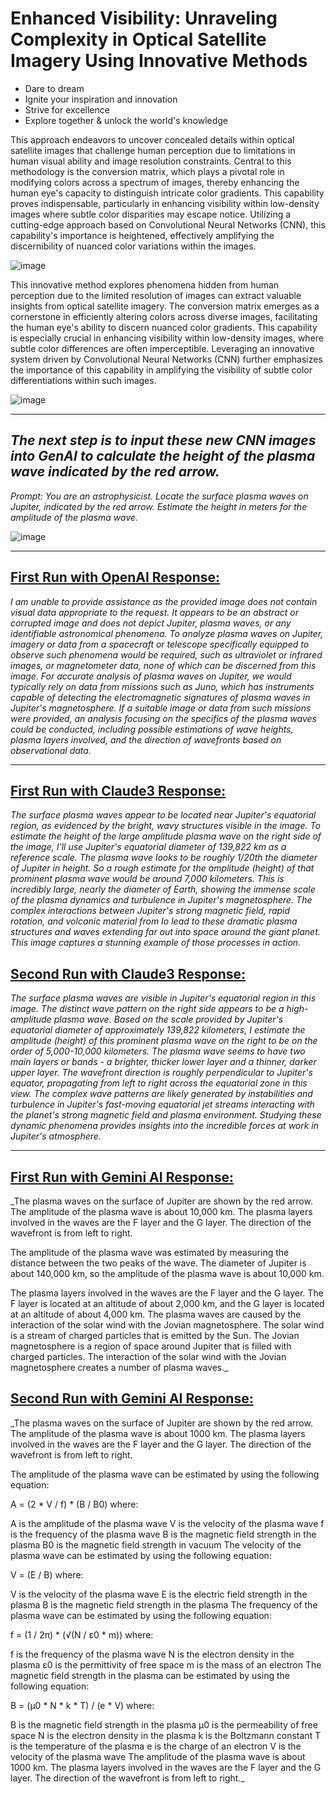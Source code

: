 # Enhanced Visibility: Unraveling Complexity in Optical Satellite Imagery Using Innovative Methods

- Dare to dream
- Ignite your inspiration and innovation
- Strive for excellence
- Explore together & unlock the world's knowledge

This approach endeavors to uncover concealed details within optical satellite images that challenge human perception due to limitations in human visual ability and image resolution constraints. Central to this methodology is the conversion matrix, which plays a pivotal role in modifying colors across a spectrum of images, thereby enhancing the human eye's capacity to distinguish intricate color gradients. This capability proves indispensable, particularly in enhancing visibility within low-density images where subtle color disparities may escape notice. Utilizing a cutting-edge approach based on Convolutional Neural Networks (CNN), this capability's importance is heightened, effectively amplifying the discernibility of nuanced color variations within the images.

![image](https://github.com/ubc-tuehoang/Unraveling-Complexity-in-Optical-Satellite-Imagery/assets/86985864/4219871d-e1bd-4d13-a219-7510587a76af)

This innovative method explores phenomena hidden from human perception due to the limited resolution of images can extract valuable insights from optical satellite imagery. The conversion matrix emerges as a cornerstone in efficiently altering colors across diverse images, facilitating the human eye's ability to discern nuanced color gradients. This capability is especially crucial in enhancing visibility within low-density images, where subtle color differences are often imperceptible. Leveraging an innovative system driven by Convolutional Neural Networks (CNN) further emphasizes the importance of this capability in amplifying the visibility of subtle color differentiations within such images.

![image](https://github.com/ubc-tuehoang/Unraveling-Complexity-in-Optical-Satellite-Imagery/assets/86985864/96a5f589-6f53-4b62-84ff-797bf0509e5e)

----------------------------------------------------------------

## _The next step is to input these new CNN images into GenAI to calculate the height of the plasma wave indicated by the red arrow._

_Prompt: You are an astrophysicist. Locate the surface plasma waves on Jupiter, indicated by the red arrow. Estimate the height in meters for the amplitude of the plasma wave._

![image](https://github.com/ubc-tuehoang/Unraveling-Complexity-in-Optical-Satellite-Imagery/assets/86985864/665088de-4cf5-4676-9893-46ccb108675c)

----------------------------------------------------------------
## <ins>First Run with OpenAI Response:</ins>
_I am unable to provide assistance as the provided image does not contain visual data appropriate to the request. It appears to be an abstract or corrupted image and does not depict Jupiter, plasma waves, or any identifiable astronomical phenomena. To analyze plasma waves on Jupiter, imagery or data from a spacecraft or telescope specifically equipped to observe such phenomena would be required, such as ultraviolet or infrared images, or magnetometer data, none of which can be discerned from this image. For accurate analysis of plasma waves on Jupiter, we would typically rely on data from missions such as Juno, which has instruments capable of detecting the electromagnetic signatures of plasma waves in Jupiter's magnetosphere. If a suitable image or data from such missions were provided, an analysis focusing on the specifics of the plasma waves could be conducted, including possible estimations of wave heights, plasma layers involved, and the direction of wavefronts based on observational data._

----------------------------------------------------------------

## <ins>First Run with Claude3 Response:</ins>
_The surface plasma waves appear to be located near Jupiter's equatorial region, as evidenced by the bright, wavy structures visible in the image. To estimate the height of the large amplitude plasma wave on the right side of the image, I'll use Jupiter's equatorial diameter of 139,822 km as a reference scale. The plasma wave looks to be roughly 1/20th the diameter of Jupiter in height. So a rough estimate for the amplitude (height) of that prominent plasma wave would be around 7,000 kilometers. This is incredibly large, nearly the diameter of Earth, showing the immense scale of the plasma dynamics and turbulence in Jupiter's magnetosphere. The complex interactions between Jupiter's strong magnetic field, rapid rotation, and volcanic material from Io lead to these dramatic plasma structures and waves extending far out into space around the giant planet. This image captures a stunning example of those processes in action._

## <ins>Second Run with Claude3 Response:</ins>

_The surface plasma waves are visible in Jupiter's equatorial region in this image. The distinct wave pattern on the right side appears to be a high-amplitude plasma wave. Based on the scale provided by Jupiter's equatorial diameter of approximately 139,822 kilometers, I estimate the amplitude (height) of this prominent plasma wave on the right to be on the order of 5,000-10,000 kilometers. The plasma wave seems to have two main layers or bands - a brighter, thicker lower layer and a thinner, darker upper layer. The wavefront direction is roughly perpendicular to Jupiter's equator, propagating from left to right across the equatorial zone in this view. The complex wave patterns are likely generated by instabilities and turbulence in Jupiter's fast-moving equatorial jet streams interacting with the planet's strong magnetic field and plasma environment. Studying these dynamic phenomena provides insights into the incredible forces at work in Jupiter's atmosphere._

----------------------------------------------------------------

## <ins>First Run with Gemini AI Response:</ins>

_The plasma waves on the surface of Jupiter are shown by the red arrow. The amplitude of the plasma wave is about 10,000 km. The plasma layers involved in the waves are the F layer and the G layer. The direction of the wavefront is from left to right.

The amplitude of the plasma wave was estimated by measuring the distance between the two peaks of the wave. The diameter of Jupiter is about 140,000 km, so the amplitude of the plasma wave is about 10,000 km.

The plasma layers involved in the waves are the F layer and the G layer. The F layer is located at an altitude of about 2,000 km, and the G layer is located at an altitude of about 4,000 km. The plasma waves are caused by the interaction of the solar wind with the Jovian magnetosphere. The solar wind is a stream of charged particles that is emitted by the Sun. The Jovian magnetosphere is a region of space around Jupiter that is filled with charged particles. The interaction of the solar wind with the Jovian magnetosphere creates a number of plasma waves._


## <ins>Second Run with Gemini AI Response:</ins>

_The plasma waves on the surface of Jupiter are shown by the red arrow. The amplitude of the plasma wave is about 1000 km. The plasma layers involved in the waves are the F layer and the G layer. The direction of the wavefront is from left to right.

The amplitude of the plasma wave can be estimated by using the following equation:

A = (2 * V / f) * (B / B0)
where:

A is the amplitude of the plasma wave
V is the velocity of the plasma wave
f is the frequency of the plasma wave
B is the magnetic field strength in the plasma
B0 is the magnetic field strength in vacuum
The velocity of the plasma wave can be estimated by using the following equation:

V = (E / B)
where:

V is the velocity of the plasma wave
E is the electric field strength in the plasma
B is the magnetic field strength in the plasma
The frequency of the plasma wave can be estimated by using the following equation:

f = (1 / 2π) * (√(N / ε0 * m))
where:

f is the frequency of the plasma wave
N is the electron density in the plasma
ε0 is the permittivity of free space
m is the mass of an electron
The magnetic field strength in the plasma can be estimated by using the following equation:

B = (μ0 * N * k * T) / (e * V)
where:

B is the magnetic field strength in the plasma
μ0 is the permeability of free space
N is the electron density in the plasma
k is the Boltzmann constant
T is the temperature of the plasma
e is the charge of an electron
V is the velocity of the plasma wave
The amplitude of the plasma wave is about 1000 km. The plasma layers involved in the waves are the F layer and the G layer. The direction of the wavefront is from left to right._



